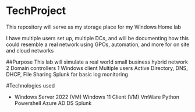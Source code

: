 # TechProject
This repository will serve as my storage place for my Windows Home lab

I have multiple users set up, multiple DCs, and will be documenting how this could resemble a real network using GPOs, automation,
and more for on site and cloud networks

##Purpose
This lab will simulate a real world small business hybrid network
2 Domain controllers
1 Windows client
Multiple users
Active Directory, DNS, DHCP, File Sharing
Splunk for basic log monitoring 

#Technologies used

- Windows Server 2022 (VM)
Windows 11 Client (VM)
VmWare
Python
Powershell
Azure AD DS
Splunk


